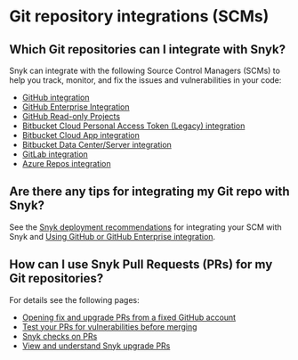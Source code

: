 # Git repository integrations (SCMs)

## Which Git repositories can I integrate with Snyk?

Snyk can integrate with the following Source Control Managers (SCMs) to help you track, monitor, and fix the issues and vulnerabilities in your code:

* [GitHub integration](github-integration.md)
* [GitHub Enterprise Integration](github-enterprise-integration.md)
* [GitHub Read-only Projects](github-read-only-projects.md)
* [Bitbucket Cloud Personal Access Token (Legacy) integration](bitbucket-cloud-integration.md)
* [Bitbucket Cloud App integration](bitbucket-cloud-app-integration.md)
* [Bitbucket Data Center/Server integration](bitbucket-data-center-server-integration.md)
* [GitLab integration](gitlab-integration.md)
* [Azure Repos integration](azure-repos-integration.md)

## Are there any tips for integrating my Git repo with Snyk?

See the [Snyk deployment recommendations](snyk-scm-integration-good-practices.md) for integrating your SCM with Snyk and [Using GitHub or GitHub Enterprise integration](using-github-or-github-enterprise-integration.md).

## How can I use Snyk Pull Requests (PRs) for my Git repositories?

For details see the following pages:

* [Opening fix and upgrade PRs from a fixed GitHub account](opening-fix-and-upgrade-pull-requests-from-a-fixed-github-account.md)
* [Test your PRs for vulnerabilities before merging](../../scan-application-code/run-pr-checks/pr-checks-for-snyk-open-source/test-your-prs-for-vulnerabilities-before-merging.md)
* [Snyk checks on PRs](../../scan-application-code/run-pr-checks/pr-checks-for-snyk-open-source/snyk-checks-on-pull-requests.md)
* [View and understand Snyk upgrade PRs](view-and-understand-snyk-upgrade-pull-requests.md)
